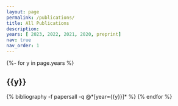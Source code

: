 ```yaml
---
layout: page
permalink: /publications/
title: All Publications
description: 
years: [ 2023, 2022, 2021, 2020, preprint]
nav: true
nav_order: 1
---
```

<!-- _pages/publications.md -->
<div class="publications">

{%- for y in page.years %}
  <h2 class="year">{{y}}</h2>
  {% bibliography -f papersall -q @*[year={{y}}]* %}
{% endfor %}

</div>
